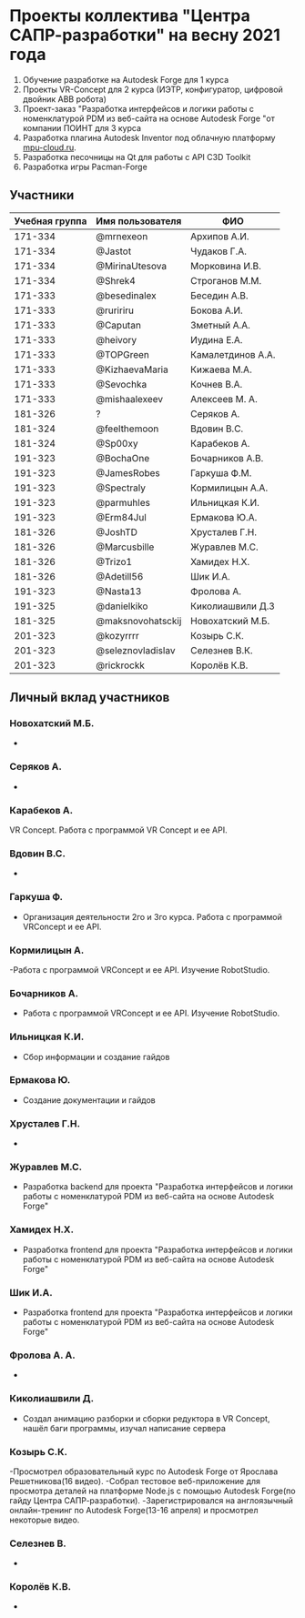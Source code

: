 # Проекты коллектива "Центра САПР-разработки" на весну 2021 года

1. Обучение разработке на Autodesk Forge для 1 курса
2. Проекты  VR-Concept для 2 курса (ИЭТР, конфигуратор, цифровой двойник ABB робота)
3. Проект-заказ "Разработка интерфейсов и логики работы с номенклатурой PDM из веб-сайта на основе Autodesk Forge "от компании ПОИНТ для 3 курса
4. Разработка плагина Autodesk Inventor под облачную платформу [mpu-cloud.ru](http://mpu-cloud.ru).
5. Разработка песочницы на Qt для работы с API C3D Toolkit
6. Разработка игры Pacman-Forge

## Участники

| Учебная группа | Имя пользователя  | ФИО               |
|----------------|-------------------|-------------------|
| 171-334        | @mrnexeon         | Архипов А.И.      |
| 171-334        | @Jastot           | Чудаков Г.А.      |
| 171-334        | @MirinaUtesova    | Морковина И.В.    |
| 171-334        | @Shrek4           | Строганов М.М.    |
| 171-333        | @besedinalex      | Беседин А.В.      |
| 171-333        | @ruririru         | Бокова А.И.       |
| 171-333        | @Caputan          | Зметный А.А.      |
| 171-333        | @heivory          | Иудина Е.А.       |
| 171-333        | @TOPGreen         | Камалетдинов А.А. |
| 171-333        | @KizhaevaMaria    | Кижаева М.А.      |
| 171-333        | @Sevochka         | Кочнев В.А.       |
| 171-333        | @mishaalexeev     | Алексеев М. А.    |
| 181-326       | ?| Серяков А.  |
| 181-324        | @feelthemoon | Вдовин В.С. |
| 181-324        | @Sp00xy | Карабеков А. |
| 191-323        | @BochaOne | Бочарников А.В. |
| 191-323        | @JamesRobes       | Гаркуша Ф.М.      |
| 191-323        | @Spectraly        | Кормилицын А.А.   |
| 191-323        | @parmuhles | Ильницкая К.И. |
| 191-323        | @Erm84Jul | Ермакова Ю.А. |
| 181-326        | @JoshTD           | Хрусталев Г.Н.    |
| 181-326        | @Marcusbille      | Журавлев М.С.     |
| 181-326        | @Trizo1           | Хамидех Н.Х.      |
| 181-326        | @Adetill56        | Шик И.А.          |
| 191-323        | @Nasta13 | Фролова А. |
| 191-325       | @danielkiko      | Киколиашвили Д.З      |
| 181-325        | @maksnovohatsckij | Новохатский М.Б.   |
| 201-323      | @kozyrrrr | Козырь С.К.  |
| 201-323       | @seleznovladislav | Селезнев В.К.   |
| 201-323        | @rickrockk        | Королёв К.В.      |

## Личный вклад участников

### Новохатский М.Б.
 
-

### Серяков А.

-

### Карабеков А.

VR Concept. Работа с программой VR Concept и ее API.

### Вдовин В.С.

-

### Гаркуша Ф.

- Организация деятельности 2го и 3го курса. Работа с программой VRConcept и ее API.

### Кормилицын А.

-Работа с программой VRConcept и ее API. Изучение RobotStudio.

### Бочарников А.

- Работа с программой VRConcept и ее API. Изучение RobotStudio.

### Ильницкая К.И.

- Сбор информации и создание гайдов

### Ермакова Ю.

- Создание документации и гайдов

### Хрусталев Г.Н.

-

### Журавлев М.С.

- Разработка backend для проекта "Разработка интерфейсов и логики работы с номенклатурой PDM из веб-сайта на основе Autodesk Forge"

### Хамидех Н.Х.

- Разработка frontend для проекта "Разработка интерфейсов и логики работы с номенклатурой PDM из веб-сайта на основе Autodesk Forge"

### Шик И.А.

- Разработка frontend для проекта "Разработка интерфейсов и логики работы с номенклатурой PDM из веб-сайта на основе Autodesk Forge"

### Фролова А. А.

-

### Киколиашвили Д. 

- Создал анимацию разборки и сборки редуктора в VR Concept, нашёл баги программы, изучал написание сервера

### Козырь С.К. 

-Просмотрел образовательный курс по Autodesk Forge от Ярослава Решетникова(16 видео).
-Собрал тестовое веб-приложение для просмотра деталей на платформе Node.js с помощью Autodesk Forge(по гайду Центра САПР-разработки).
-Зарегистрировался на англоязычный онлайн-тренинг по Autodesk Forge(13-16 апреля) и просмотрел некоторые видео.

### Селезнев В.

- 

### Королёв К.В.

-

